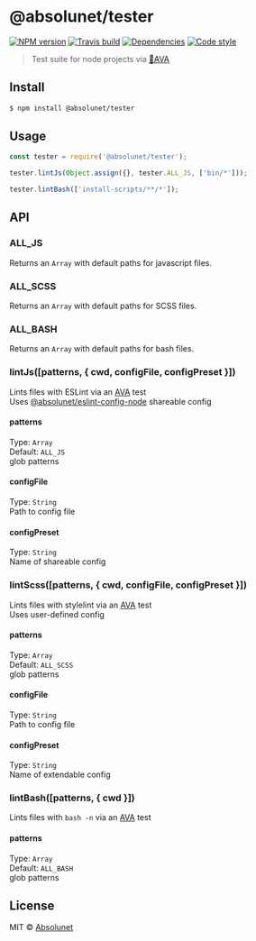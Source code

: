 # @absolunet/tester

[![NPM version](https://img.shields.io/npm/v/@absolunet/tester.svg)](https://www.npmjs.com/package/@absolunet/tester)
[![Travis build](https://img.shields.io/travis/absolunet/node-tester/master.svg)](https://travis-ci.org/absolunet/node-tester/builds)
[![Dependencies](https://img.shields.io/david/absolunet/node-tester.svg)](https://david-dm.org/absolunet/node-tester)
[![Code style](https://img.shields.io/badge/code_style-@absolunet/node-463fd4.svg)](https://github.com/absolunet/eslint-config-node)

> Test suite for node projects via [🚀AVA](https://ava.li)


## Install

```sh
$ npm install @absolunet/tester
```


## Usage

```js
const tester = require('@absolunet/tester');

tester.lintJs(Object.assign({}, tester.ALL_JS, ['bin/*']));

tester.lintBash(['install-scripts/**/*']);
```


## API

### ALL_JS

Returns an `Array` with default paths for javascript files.

### ALL_SCSS

Returns an `Array` with default paths for SCSS files.

### ALL_BASH

Returns an `Array` with default paths for bash files.

### lintJs([patterns, { cwd, configFile, configPreset }])

Lints files with ESLint via an [AVA](https://ava.li) test<br>
Uses [@absolunet/eslint-config-node](https://www.npmjs.com/package/@absolunet/eslint-config-node) shareable config

#### patterns

Type: `Array`<br>
Default: `ALL_JS`<br>
glob patterns

#### configFile

Type: `String`<br>
Path to config file

#### configPreset

Type: `String`<br>
Name of shareable config

### lintScss([patterns, { cwd, configFile, configPreset }])

Lints files with stylelint via an [AVA](https://ava.li) test<br>
Uses user-defined config

#### patterns

Type: `Array`<br>
Default: `ALL_SCSS`<br>
glob patterns

#### configFile

Type: `String`<br>
Path to config file

#### configPreset

Type: `String`<br>
Name of extendable config

### lintBash([patterns, { cwd }])

Lints files with `bash -n` via an [AVA](https://ava.li) test

#### patterns

Type: `Array`<br>
Default: `ALL_BASH`<br>
glob patterns



## License

MIT © [Absolunet](https://absolunet.com)
